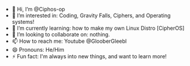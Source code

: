 - 👋 Hi, I’m @Ciphos-op
- 👀 I’m interested in: Coding, Gravity Falls, Ciphers, and Operating systems!
- 🌱 I’m currently learning: how to make my own Linux Distro [CipherOS]
- 💞️ I’m looking to collaborate on: nothing.
- 📫 How to reach me: Youtube @GlooberGleebl
- 😄 Pronouns: He/Him
- ⚡ Fun fact: I'm always into new things, and want to learn more!

<!---
Ciphos-op/Ciphos-op is a ✨ special ✨ repository because its `README.md` (this file) appears on your GitHub profile.
You can click the Preview link to take a look at your changes.
--->
